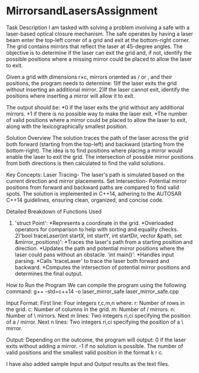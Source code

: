 # MirrorsandLasersAssignment
Task Description
I am tasked with solving a problem involving a safe with a laser-based optical closure mechanism. The safe operates by having a laser beam enter the top-left corner of a grid and exit at the bottom-right corner. The grid contains mirrors that reflect the laser at 45-degree angles. The objective is to determine if the laser can exit the grid and, if not, identify the possible positions where a missing mirror could be placed to allow the laser to exit.

Given a grid with dimensions r×c, mirrors oriented as / or \, and their positions, the program needs to determine:
1)If the laser exits the grid without inserting an additional mirror.
2)If the laser cannot exit, identify the positions where inserting a mirror will allow it to exit.

The output should be:
*0 if the laser exits the grid without any additional mirrors.
*1 if there is no possible way to make the laser exit.
*The number of valid positions where a mirror could be placed to allow the laser to exit, along with the lexicographically smallest position.

Solution Overview
The solution traces the path of the laser across the grid both forward (starting from the top-left) and backward (starting from the bottom-right). The idea is to find positions where placing a mirror would enable the laser to exit the grid. The intersection of possible mirror positions from both directions is then calculated to find the valid solutions.

Key Concepts:
Laser Tracing- The laser's path is simulated based on the current direction and mirror placements.
Set Intersection- Potential mirror positions from forward and backward paths are compared to find valid spots.
The solution is implemented in C++14, adhering to the AUTOSAR C++14 guidelines, ensuring clean, organized, and concise code.

Detailed Breakdown of Functions Used
1) 'struct Point':
*Represents a coordinate in the grid.
*Overloaded operators for comparison to help with sorting and equality checks.
2)'bool traceLaser(int startX, int startY, int startDir, vector<Point> &path, set<Point> &mirror_positions)':
*Traces the laser's path from a starting position and direction.
*Updates the path and potential mirror positions where the laser could pass without an obstacle.
'int main()':
*Handles input parsing.
*Calls 'traceLaser' to trace the laser both forward and backward.
*Computes the intersection of potential mirror positions and determines the final output.

How to Run the Program
We can compile the program using the following command:
g++ -std=c++14 -o laser_mirror_safe laser_mirror_safe.cpp

Input Format:
First line: Four integers r,c,m,n where:
r: Number of rows in the grid.
c: Number of columns in the grid.
m: Number of / mirrors.
n: Number of \ mirrors.
Next m lines: Two integers ri,ci specifying the position of a / mirror.
Next n lines: Two integers ri,ci specifying the position of a \ mirror.

Output:
Depending on the outcome, the program will output:
0 if the laser exits without adding a mirror.
-1 if no solution is possible.
The number of valid positions and the smallest valid position in the format k r c.

I have also added sample Input and Output results as the text files.

